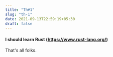```yaml
---
title: "Th#1"
slug: "th-1"
date: 2021-09-13T22:59:19+05:30
draft: false
---
```


#### I should learn Rust (https://www.rust-lang.org/)
That's all folks.